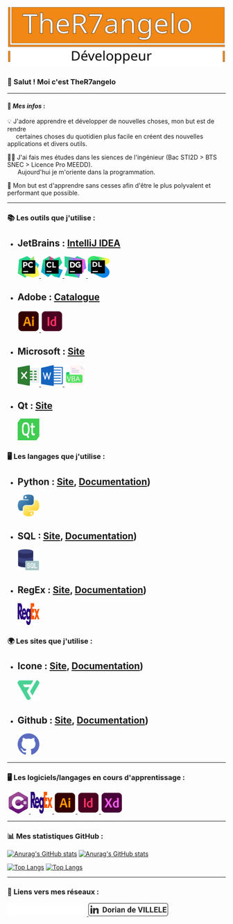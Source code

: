 <img src="https://github.com/TheR7angelo/TheR7angelo/blob/master/assets/img/banniere.svg" alt="Logo">

<br/>

### 👋 Salut ! Moi c'est TheR7angelo

***

#### 📄 ***Mes infos*** :
💡 J'adore apprendre et développer de nouvelles choses, mon but est de rendre   
&nbsp;&nbsp;&nbsp;&nbsp; certaines choses du quotidien plus facile en créent des nouvelles applications et divers outils.   

👨‍🎓 J'ai fais mes études dans les siences de l'ingénieur (Bac STI2D > BTS SNEC > Licence Pro MEEDD).    
&nbsp;&nbsp;&nbsp;&nbsp;&nbsp; Aujourd'hui je m'oriente dans la programmation.   

🌱 Mon but est d'apprendre sans cesses afin d'être le plus polyvalent et performant que possible.

***

### 📚 Les outils que j'utilise :
- JetBrains : [IntelliJ IDEA](https://www.jetbrains.com/idea/)
    -
    <!--- PyCharm --->
    <a href="https://www.jetbrains.com/pycharm/" title="PyCharm">
        <img alt="PyCharm" src="https://github.com/TheR7angelo/TheR7angelo/blob/master/assets/img/pycharm.svg" width="50" height="50">
    </a>
    <!--- Clion --->
    <a href="https://www.jetbrains.com/clion/" title="Clion">
        <img alt="RubyMine" src="https://github.com/TheR7angelo/TheR7angelo/blob/master/assets/img/clion.svg" width="50" height="50">
    </a>
    <!--- DataGrip --->
    <a href="https://www.jetbrains.com/datagrip/" title="DataGrip">
        <img alt="DataGrip" src="https://github.com/TheR7angelo/TheR7angelo/blob/master/assets/img/datagrip.svg" width="50" height="50">
    </a>
    <!--- Datalore --->
    <a href="https://datalore.jetbrains.com" title="Datalore">
        <img alt="Datalore" src="https://github.com/TheR7angelo/TheR7angelo/blob/master/assets/img/datalore.svg" width="50" height="50">
    </a>

- Adobe : [Catalogue](https://www.adobe.com/fr/products/catalog.html)
    -
    <!--- Illustrator --->
    <a href="https://www.adobe.com/fr/products/illustrator.html?gclid=CjwKCAjwoduRBhA4EiwACL5RP5pFuDJ2_cSnmwMUvmW6SNGvgaClISfFPv1766YxHquwCzOQByADzRoCBhcQAvD_BwE&mv=search&mv=search&sdid=KCJMVLF6&ef_id=CjwKCAjwoduRBhA4EiwACL5RP5pFuDJ2_cSnmwMUvmW6SNGvgaClISfFPv1766YxHquwCzOQByADzRoCBhcQAvD_BwE:G:s&s_kwcid=AL!3085!3!394518377028!e!!g!!illustrator!1478148655!58836721124" title="Illustrator">
        <img alt="Illustrator" src="https://github.com/TheR7angelo/TheR7angelo/blob/master/assets/img/illustrator.svg" width="50" height="50">
    </a>
    <!--- Indesign --->
    <a href="https://www.adobe.com/fr/products/indesign.html?gclid=CjwKCAjwoduRBhA4EiwACL5RP9FQxZh9_W4OadWRPXBbxfCpTE20fcVlXLnrWlXtHBBoxJNfBE97zBoC95EQAvD_BwE&mv=search&mv=search&sdid=LCDWTLJX&ef_id=CjwKCAjwoduRBhA4EiwACL5RP9FQxZh9_W4OadWRPXBbxfCpTE20fcVlXLnrWlXtHBBoxJNfBE97zBoC95EQAvD_BwE:G:s&s_kwcid=AL!3085!3!341217014074!e!!g!!indesign!1435912704!58952470471" title="Indesign">
        <img alt="Indesign" src="https://github.com/TheR7angelo/TheR7angelo/blob/master/assets/img/indesign.svg" width="50" height="50">
    </a>

- Microsoft : [Site](https://www.microsoft.com/fr-fr/microsoft-365?rtc=1)
    -
    <!--- Excel --->
    <a href="https://www.microsoft.com/fr-fr/microsoft-365/excel" title="Excel">
        <img alt="Excel" src="https://github.com/TheR7angelo/TheR7angelo/blob/master/assets/img/excel.svg" width="50" height="50">
    </a>
    <!--- Word --->
    <a href="https://www.microsoft.com/fr-fr/microsoft-365/word" title="Word">
        <img alt="Word" src="https://github.com/TheR7angelo/TheR7angelo/blob/master/assets/img/word.svg" width="50" height="50">
    </a>
    <!--- VBA --->
    <a href="https://docs.microsoft.com/fr-fr/office/vba/api/overview/" title="VBA">
        <img alt="VBA" src="https://github.com/TheR7angelo/TheR7angelo/blob/master/assets/img/vba.svg" width="50" height="50">
    </a>

- Qt : [Site](https://www.qt.io/?hsLang=en)
    -
    <!--- Qt --->
    <a href="https://www.qt.io" title="Qt">
        <img alt="Qt" src="https://github.com/TheR7angelo/TheR7angelo/blob/master/assets/img/qt.svg" width="50" height="50">
    </a>

### 🖥 Les langages que j'utilise :
- Python : [Site](https://www.python.org/fr/), [Documentation](https://docs.python.org/3/))
    -
    <!--- Python --->
    <a href="https://www.python.org" title="Python">
        <img alt="Python" src="https://github.com/TheR7angelo/TheR7angelo/blob/master/assets/img/python.svg" width="50" height="50">
    </a>
- SQL : [Site](https://www.sql.org/), [Documentation](https://www.sql.org/docs/index.html))
    -
    <!--- SQL --->
    <a href="https://sql.sh" title="SQL">
        <img alt="SQL" src="https://github.com/TheR7angelo/TheR7angelo/blob/master/assets/img/sql.svg" width="50" height="50">
    </a>
- RegEx : [Site](https://www.regex101.com/), [Documentation](https://regex101.com/))
  -
  <!--- REGEX --->
  <a href="https://fr.wikipedia.org/wiki/Expression_régulière" title="REGEX">
      <img alt="REGEX" src="https://github.com/TheR7angelo/TheR7angelo/blob/master/assets/img/regex.svg" width="50" height="50">
  </a>

### 🌍 Les sites que j'utilise :
- Icone : [Site](https://www.pexels.com/fr/), [Documentation](https://www.pexels.com/fr/documentation/))
  -
  <!--- Flaticon --->
  <a href="https://www.adobe.com/fr/products/premiere.html" title="Flaticon Pro">
      <img alt="Flaticon" src="https://github.com/TheR7angelo/TheR7angelo/blob/master/assets/img/flaticon.svg" width="50" height="50">
  </a>

- Github : [Site](https://github.com/TheR7angelo), [Documentation](https://help.github.com/fr/github-basics/getting-started-with-github/))
  -
  <!--- GitHub --->
  <a href="https://github.com/TheR7angelo" title="GitHub">
      <img alt="GitHub" src="https://github.com/TheR7angelo/TheR7angelo/blob/master/assets/img/github.svg" width="50" height="50">
  </a>

***

### 🖥 Les logiciels/langages en cours d'apprentissage :

<!--- C# --->
<a href="https://docs.microsoft.com/fr-fr/dotnet/csharp/tour-of-csharp" title="C#">
    <img alt="C#" src="https://github.com/TheR7angelo/TheR7angelo/blob/master/assets/img/C%23.svg" width="50" height="50">

<!--- REGEX --->
<a href="https://fr.wikipedia.org/wiki/Expression_régulière" title="REGEX">
    <img alt="REGEX" src="https://github.com/TheR7angelo/TheR7angelo/blob/master/assets/img/regex.svg" width="50" height="50">
</a>

<!--- Illustrator --->
<a href="https://www.adobe.com/fr/products/illustrator.html?gclid=CjwKCAjwoduRBhA4EiwACL5RP5pFuDJ2_cSnmwMUvmW6SNGvgaClISfFPv1766YxHquwCzOQByADzRoCBhcQAvD_BwE&mv=search&mv=search&sdid=KCJMVLF6&ef_id=CjwKCAjwoduRBhA4EiwACL5RP5pFuDJ2_cSnmwMUvmW6SNGvgaClISfFPv1766YxHquwCzOQByADzRoCBhcQAvD_BwE:G:s&s_kwcid=AL!3085!3!394518377028!e!!g!!illustrator!1478148655!58836721124" title="Illustrator">
    <img alt="Illustrator" src="https://github.com/TheR7angelo/TheR7angelo/blob/master/assets/img/illustrator.svg" width="50" height="50">
</a>

<!--- Indesign --->
<a href="https://www.adobe.com/fr/products/indesign.html?gclid=CjwKCAjwoduRBhA4EiwACL5RP9FQxZh9_W4OadWRPXBbxfCpTE20fcVlXLnrWlXtHBBoxJNfBE97zBoC95EQAvD_BwE&mv=search&mv=search&sdid=LCDWTLJX&ef_id=CjwKCAjwoduRBhA4EiwACL5RP9FQxZh9_W4OadWRPXBbxfCpTE20fcVlXLnrWlXtHBBoxJNfBE97zBoC95EQAvD_BwE:G:s&s_kwcid=AL!3085!3!341217014074!e!!g!!indesign!1435912704!58952470471" title="Indesign">
    <img alt="Indesign" src="https://github.com/TheR7angelo/TheR7angelo/blob/master/assets/img/indesign.svg" width="50" height="50">
</a>

<!--- Adobe XD --->
<a href="https://www.adobe.com/fr/products/xd.html" title="Adobe XD">
    <img alt="AdobeXD" src="https://github.com/TheR7angelo/TheR7angelo/blob/master/assets/img/xd.svg" width="50" height="50">
</a>


***

### 📊 Mes statistiques GitHub :

[![Anurag's GitHub stats](https://github-readme-stats.vercel.app/api?username=TheR7angelo&theme=onedark&count_private=true)](https://github.com/anuraghazra/github-readme-stats#gh-dark-mode-only)
[![Anurag's GitHub stats](https://github-readme-stats.vercel.app/api?username=TheR7angelo&count_private=true)](https://github.com/anuraghazra/github-readme-stats#gh-light-mode-only)

[![Top Langs](https://github-readme-stats.vercel.app/api/top-langs/?username=TheR7angelo&layout=compact&theme=onedark&count_private=true)](https://github.com/anuraghazra/github-readme-stats#gh-dark-mode-only)
[![Top Langs](https://github-readme-stats.vercel.app/api/top-langs/?username=TheR7angelo&layout=compact&count_private=true)](https://github.com/anuraghazra/github-readme-stats#gh-light-mode-only)

***

### 📱 Liens vers mes réseaux :


<!--- LinkedIn --->
<a href="https://fr.linkedin.com/in/dorian-de-villele-5b6b71ab#gh-dark-mode-only" title="LinkedIn">
    <img alt="LinkedIn" src="https://github.com/TheR7angelo/TheR7angelo/blob/master/assets/img/a_linkedin_light.svg" height="30">
</a>
<!--- LinkedIn --->
<a href="https://fr.linkedin.com/in/dorian-de-villele-5b6b71ab#gh-light-mode-only" title="LinkedIn">
    <img alt="LinkedIn" src="https://github.com/TheR7angelo/TheR7angelo/blob/master/assets/img/a_linkedin_dark.svg" height="30">
</a>
